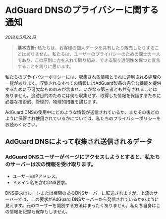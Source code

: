 # AdGuard DNSのプライバシーに関する通知
*2018年5月24日*
> **基本方針:** 私たちは、お客様の個人データを共有したり販売したりすることはありません。私たちは、ユーザーのプライバシーのための闘士の一人であり、この原則に力を入れて取り組み、できる限り透明性を保つと宣言することを誇りに思います。

私たちのプライバシーポリシーには、収集される情報とそれに適用される処理の一覧があります。収集されるすべての情報にはAdGuard製品の完全な機能を提供するために不可欠なもののみが含まれ、いかなる第三者とも共有されることはありません。追跡目的のためには何も収集せず、取得した情報を保護するために必要な技術的、管理的、物理的措置を講じます。

AdGuard DNSの使用中にどのような情報が送信されているか、またその後どのように保管され使用されているかについては、私たちのプライバシーポリシーをお読みください。

## AdGuard DNSによって収集され送信されるデータ

### AdGuard DNSユーザーがページにアクセスしようとすると、私たちのサーバーは次の情報を受け取ります。

* ユーザーのIPアドレス。
* ドメイン名を含むDNS要求。

DNS要求はルートまたは権限のあるDNSサーバーに転送されますが、上流のサーバーでは、この要求がAdGuard DNSサーバーから発信されているかのように見えます。元のユーザーを識別する方法はまったくありません。私たち自身はこの情報を記録も保存もしません。